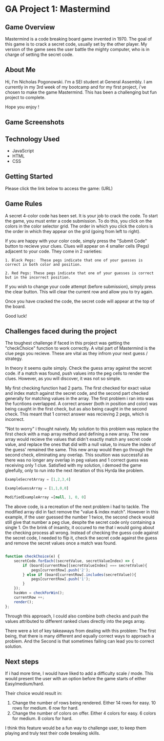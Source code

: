# GA Project 1: **Mastermind**
## Game Overview
Mastermind is a code breaking board game invented in 1970. The goal of this game is to crack a secret code, usually set by the other player. My version of the game sees the user battle the mighty computer, who is in charge of setting the secret code. 

## About Me
Hi, I'm Nicholas Pogonowski. I'm a SEI student at General Assembly. I am currently in my 3rd week of my bootcamp and for my first project, i've chosen to make the game Mastermind.  This has been a challenging but fun project to complete.

 Hope you enjoy !

## Game Screenshots



## Technology Used 
* JavaScript
* HTML
* CSS

## Getting Started 
Please click the link below to access the game: 
(URL)

## Game Rules 
A secret 4-color code has been set. It is your job to crack the code. To start the game, you must enter a code submission. To do this, you click on the colors in the color selector grid. The order in which you click the colors is the order in which they appear on the grid (going from left to right). 

If you are happy with your color code, simply press the "Submit Code" button to recieve your clues.  Clues will appear on 4 smaller cells (Pegs) adjacent to your code. They come in 2 varieties:

    1. Black Pegs:  These pegs indicate that one of your guesses is correct in both color and position.

    2. Red Pegs: These pegs indicate that one of your guesses is correct but in the incorrect position.

If you wish to change your code attempt (before submission), simply press the clear button. This will clear the current row and allow you to try again. 

Once you have cracked the code, the secret code will appear at the top of the board. 

Good luck!

## Challenges faced during the project

The toughest challenge if faced in this project was getting the "checkChoice" function to work correctly. A vital part of Mastermind is the clue pegs you recieve. These are vital as they infrom your next guess / strategy.  

In theory it seems quite simply. Check the guess array against the secret code. if a match was found, push values into the peg cells to render the clues. However, as you will discover, it was not so simple. 

My first checking function had 2 parts. The first checked for exact value and index match against the secret code, and the second part checked generally for matching values in the array.  The first problem i ran into was the fucntions overlapped. A correct answer (both in position and color) was being caught in the first check, but as also being caught in the second check. This meant that 1 correct answer was recieving 2 pegs, which is incorrect. 

"Not to worry" i thought naively. My solution to this problem was replace the first check with a map array method and defining a new array. The new array would recieve the values that didn't exactly match any secret code value, and replace the ones that did with a null value, to insure the index of the guess' remained the same.   This new array would then go through the second check, eliminating any overlap.  This soultion was successful as there was no longer any overlap in peg values and 1 correct guess was receiving only 1 clue. Satisfied with my solution, i demoed the game gleefully, only to run into the next iteration of this Hyrda like problem. 

```JavaScript
ExampleSecretArray = [1,2,3,4]

ExampleGuessArray = [1,1,0,0]

ModifiedExampleArray =[null, 1, 0, 0]
```
The above code, is a recreation of the next problem i had to tackle. The modified array did in fact remove the "value & index match". However in this example, if the user guessed the number 1 twice, the second check would still give that number a peg clue, despite the secret code only containing a single 1. On the brink of insanity, it occured to me that i would going about the checking process all wrong. Instead of checking the guess code against the secret code, I needed to flip it, check the secret code against the guess and remove the secret values once a match was found. 

```JavaScript

function checkChoice(e) {
    secretCode.forEach((secretValue, secretValueIndex) => {
        if (board[currentRow][secretValueIndex] === secretValue){
            pegs[currentRow].push('2');
        } else if (board[currentRow].includes(secretValue)){
            pegs[currentRow].push('1');
        }
    }); 
    hasWon = checkForWin(); 
    currentRow ++; 
    render();
};
```

Through this approach, I could also combine both checks and push the values attributed to different ranked clues directly into the pegs array. 

There were a lot of key takeaways from dealing with this problem:  The first being, that there is many different and equally correct ways to approach a problem. And the Second is that sometimes failing can lead you to correct solution. 

## Next steps

If i had more time, I would have liked to add a difficulty scale / mode.  This would present the user with an option before the game starts of either Easy/medium/hard.

 Their choice would result in: 
 1.  Change the number of rows being rendered. Either 14 rows for easy. 10 rows for medium.  6 row for hard. 
 2. Change the number of colors on offer. Either 4 colors for easy.  6 colors for medium. 8 colors for hard. 
 
 
 I think this feature would be a fun way to challenge user, to keep them playing and truly test their code breaking skills. 